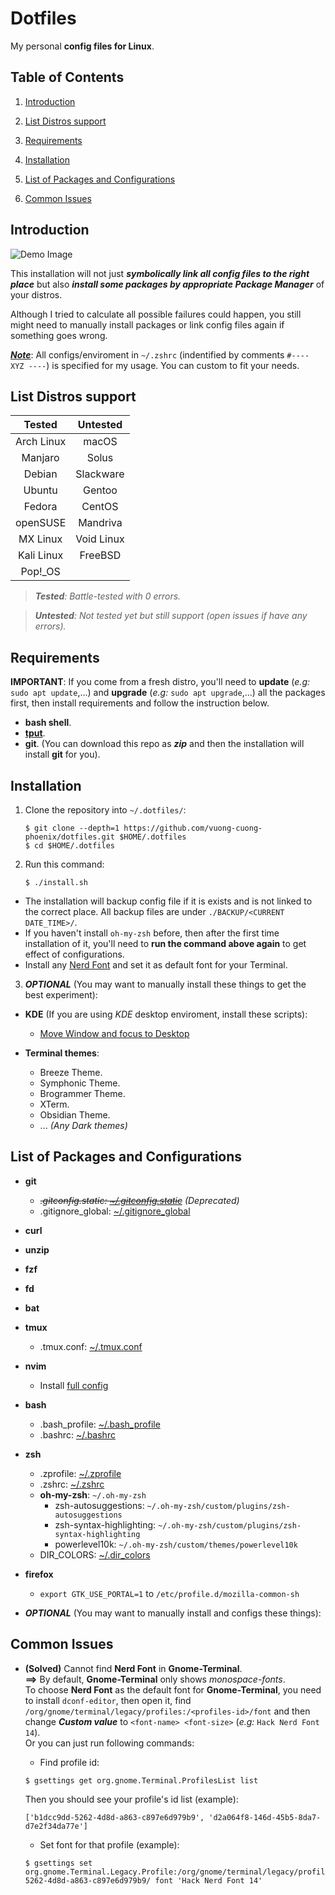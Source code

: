 # Dotfiles

My personal **config files for Linux**.

## Table of Contents

1. [Introduction](#introduction)

2. [List Distros support](#list-distros-support)

3. [Requirements](#requirements)

4. [Installation](#installation)

5. [List of Packages and Configurations](#list-of-packages-and-configurations)

6. [Common Issues](#common-issues)

## Introduction

![Demo Image](https://github.com/vuong-cuong-phoenix/dotfiles/blob/master/images/demo.png)

This installation will not just **_symbolically link all config files to the right place_** but also **_install some packages by appropriate Package Manager_** of your distros.

Although I tried to calculate all possible failures could happen, you still might need to manually install packages or link config files again if something goes wrong.

<u>**_Note_**</u>: All configs/enviroment in `~/.zshrc` (indentified by comments `#---- XYZ ----`) is specified for my usage. You can custom to fit your needs.

## List Distros support

| **Tested** | **Untested** |
| :--------: | :----------: |
| Arch Linux |    macOS     |
|  Manjaro   |    Solus     |
|   Debian   |  Slackware   |
|   Ubuntu   |    Gentoo    |
|   Fedora   |    CentOS    |
|  openSUSE  |   Mandriva   |
|  MX Linux  |  Void Linux  |
| Kali Linux |   FreeBSD    |
|  Pop!\_OS  |              |

> _**Tested**: Battle-tested with 0 errors._

> _**Untested**: Not tested yet but still support (open issues if have any errors)._

<!-- #### Tested:

-   [x] Arch Linux
-   [x] Manjaro
-   [x] Debian
-   [x] Ubuntu
-   [x] Fedora
-   [x] openSUSE
-   [x] MX Linux
-   [x] Kali Linux
-   [x] Pop!\_OS

#### Untested but still support:

-   [ ] macOS
-   [ ] Solus
-   [ ] Slackware
-   [ ] Gentoo
-   [ ] CentOS
-   [ ] Mandriva
-   [ ] Void Linux
-   [ ] FreeBSD -->

## Requirements

**IMPORTANT**: If you come from a fresh distro, you'll need to **update** (_e.g:_ `sudo apt update`,...) and **upgrade** (_e.g:_ `sudo apt upgrade`,...) all the packages first, then install requirements and follow the instruction below.

- **bash shell**.
- [**tput**](https://command-not-found.com/tput).
- **git**. (You can download this repo as _**zip**_ and then the installation will install **git** for you).

## Installation

1. Clone the repository into `~/.dotfiles/`:

   ```shell
   $ git clone --depth=1 https://github.com/vuong-cuong-phoenix/dotfiles.git $HOME/.dotfiles
   $ cd $HOME/.dotfiles
   ```

2. Run this command:

   ```shell
   $ ./install.sh
   ```

- The installation will backup config file if it is exists and is not linked to the correct place. All backup files are under `./BACKUP/<CURRENT DATE_TIME>/`.
- If you haven't install `oh-my-zsh` before, then after the first time installation of it, you'll need to **run the command above again** to get effect of configurations.
- Install any [Nerd Font](https://github.com/ryanoasis/nerd-fonts) and set it as default font for your Terminal.

3. **_OPTIONAL_** (You may want to manually install these things to get the best experiment):

- **KDE** (If you are using _KDE_ desktop enviroment, install these scripts):

  - [Move Window and focus to Desktop](https://store.kde.org/p/1296654)

- **Terminal themes**:
  - Breeze Theme.
  - Symphonic Theme.
  - Brogrammer Theme.
  - XTerm.
  - Obsidian Theme.
  - ... _(Any Dark themes)_

## List of Packages and Configurations

- **git**
  - _~~.gitconfig.static: [~/.gitconfig.static](https://github.com/vuong-cuong-phoenix/dotfiles/blob/master/git/.gitconfig.static)~~ (Deprecated)_
  - .gitignore_global: [~/.gitignore_global](https://github.com/vuong-cuong-phoenix/dotfiles/blob/master/git/.gitignore_global)
- **curl**
- **unzip**
- **fzf**
- **fd**
- **bat**
- **tmux**
  - .tmux.conf: [~/.tmux.conf](https://github.com/vuong-cuong-phoenix/dotfiles/blob/master/terminal/.tmux.conf)
- **nvim**
  - Install [full config](https://github.com/vuong-cuong-phoenix/neovim-config)
- **bash**
  - .bash_profile: [~/.bash_profile](https://github.com/vuong-cuong-phoenix/dotfiles/blob/master/shell/.bash_profile)
  - .bashrc: [~/.bashrc](https://github.com/vuong-cuong-phoenix/dotfiles/blob/master/shell/.bashrc)
- **zsh**
  - .zprofile: [~/.zprofile](https://github.com/vuong-cuong-phoenix/dotfiles/blob/master/shell/.zprofile)
  - .zshrc: [~/.zshrc](https://github.com/vuong-cuong-phoenix/dotfiles/blob/master/shell/.zshrc)
  - **oh-my-zsh**: `~/.oh-my-zsh`
    - zsh-autosuggestions: `~/.oh-my-zsh/custom/plugins/zsh-autosuggestions`
    - zsh-syntax-highlighting: `~/.oh-my-zsh/custom/plugins/zsh-syntax-highlighting`
    - powerlevel10k: `~/.oh-my-zsh/custom/themes/powerlevel10k`
  - DIR_COLORS: [~/.dir_colors](https://github.com/vuong-cuong-phoenix/dotfiles/blob/master/shell/.dir_colors)
- **firefox**

  - `export GTK_USE_PORTAL=1` to `/etc/profile.d/mozilla-common-sh`

- _**OPTIONAL**_ (You may want to manually install and configs these things):

## Common Issues

- **(Solved)** Cannot find **Nerd Font** in **Gnome-Terminal**.  
  **==>** By default, **Gnome-Terminal** only shows _monospace-fonts_.  
  To choose **Nerd Font** as the default font for **Gnome-Terminal**, you need to install `dconf-editor`, then open it, find `/org/gnome/terminal/legacy/profiles:/<profiles-id>/font` and then change **_Custom value_** to `<font-name> <font-size>` (_e.g:_ `Hack Nerd Font 14`).  
  Or you can just run following commands:

  - Find profile id:

  ```shell
  $ gsettings get org.gnome.Terminal.ProfilesList list
  ```

  Then you should see your profile's id list (example):

  ```shell
  ['b1dcc9dd-5262-4d8d-a863-c897e6d979b9', 'd2a064f8-146d-45b5-8da7-d7e2f34da77e']
  ```

  - Set font for that profile (example):

  ```shell
  $ gsettings set org.gnome.Terminal.Legacy.Profile:/org/gnome/terminal/legacy/profiles:/:b1dcc9dd-5262-4d8d-a863-c897e6d979b9/ font 'Hack Nerd Font 14'
  ```
